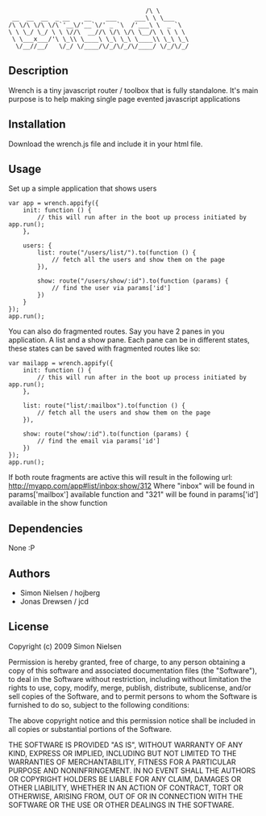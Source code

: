 	                                      /\ \        
	 __  __  __  _ __    __    ___     ___\ \ \___    
	/\ \/\ \/\ \/\`'__\/'__`\/' _ `\  /'___\ \  _ `\  
	\ \ \_/ \_/ \ \ \//\  __//\ \/\ \/\ \__/\ \ \ \ \ 
	 \ \___x___/'\ \_\\ \____\ \_\ \_\ \____\\ \_\ \_\
	  \/__//__/   \/_/ \/____/\/_/\/_/\/____/ \/_/\/_/

## Description

Wrench is a tiny javascript router / toolbox that is fully standalone.
It's main purpose is to help making single page evented javascript applications

## Installation

Download the wrench.js file and include it in your html file.

## Usage

Set up a simple application that shows users

	var app = wrench.appify({
		init: function () {
			// this will run after in the boot up process initiated by app.run();
		},
		
		users: {
			list: route("/users/list/").to(function () {
				// fetch all the users and show them on the page
			}),
			
			show: route("/users/show/:id").to(function (params) {
				// find the user via params['id']
			})
		}
	});
	app.run();
		
You can also do fragmented routes. Say you have 2 panes in you application. A list and a show pane.
Each pane can be in different states, these states can be saved with fragmented routes like so:

	var mailapp = wrench.appify({
		init: function () {
			// this will run after in the boot up process initiated by app.run();
		},
	
		list: route("list/:mailbox").to(function () {
			// fetch all the users and show them on the page
		}),
	
		show: route("show/:id").to(function (params) {
			// find the email via params['id']
		})
	});
	app.run();

If both route fragments are active this will result in the following url: http://myapp.com/app#list/inbox;show/312
Where "inbox" will be found in params['mailbox'] available function and "321" will be found in params['id'] 
available in the show function

## Dependencies

None :P

## Authors

* Simon Nielsen / hojberg
* Jonas Drewsen / jcd
  
## License

Copyright (c) 2009 Simon Nielsen

Permission is hereby granted, free of charge, to any person obtaining
a copy of this software and associated documentation files (the
"Software"), to deal in the Software without restriction, including
without limitation the rights to use, copy, modify, merge, publish,
distribute, sublicense, and/or sell copies of the Software, and to
permit persons to whom the Software is furnished to do so, subject to
the following conditions:

The above copyright notice and this permission notice shall be
included in all copies or substantial portions of the Software.

THE SOFTWARE IS PROVIDED "AS IS", WITHOUT WARRANTY OF ANY KIND,
EXPRESS OR IMPLIED, INCLUDING BUT NOT LIMITED TO THE WARRANTIES OF
MERCHANTABILITY, FITNESS FOR A PARTICULAR PURPOSE AND NONINFRINGEMENT.
IN NO EVENT SHALL THE AUTHORS OR COPYRIGHT HOLDERS BE LIABLE FOR ANY
CLAIM, DAMAGES OR OTHER LIABILITY, WHETHER IN AN ACTION OF CONTRACT,
TORT OR OTHERWISE, ARISING FROM, OUT OF OR IN CONNECTION WITH THE
SOFTWARE OR THE USE OR OTHER DEALINGS IN THE SOFTWARE.